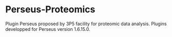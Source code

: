 # Perseus-Proteomics
Plugin Perseus proposed by 3P5 facility for proteomic data analysis.
Plugins developped for Perseus version 1.6.15.0.
